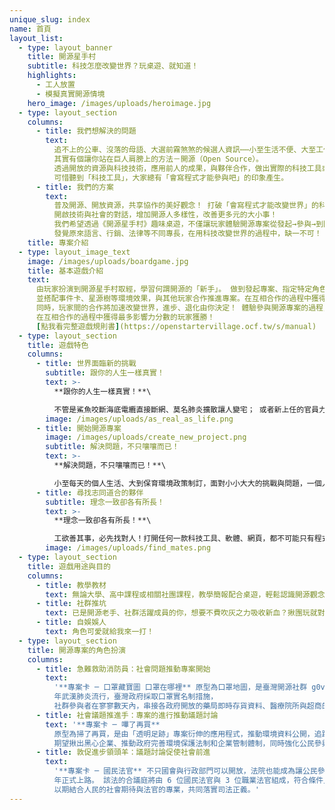 ```yaml
---
unique_slug: index
name: 首頁
layout_list:
  - type: layout_banner
    title: 開源星手村
    subtitle: 科技怎麼改變世界？玩桌遊、就知道！
    highlights:
      - 工人放置
      - 模擬真實開源情境
    hero_image: /images/uploads/heroimage.jpg
  - type: layout_section
    columns:
      - title: 我們想解決的問題
        text:
          追不上的公車、沒落的母語、大選前霧煞煞的候選人資訊⋯⋯小至生活不便、大至工作所需或社會問題， 有好多事情不只你煩惱，大家都想改變，卻不知道如何著手。
          其實有個讓你站在巨人肩膀上的方法－開源（Open Source）。
          透過開放的資源與科技技術，應用前人的成果，與夥伴合作，做出實際的科技工具或服務，從根本改善問題。
          可惜聽到「科技工具」，大家總有「會寫程式才能參與吧」的印象產生。
      - title: 我們的方案
        text:
          普及開源、開放資源，共享協作的美好觀念！ 打破「會寫程式才能改變世界」的科技時代刻板印象！
          開啟技術與社會的對話，增加開源人多樣性，改善更多元的大小事！
          我們希望透過《開源星手村》趣味桌遊，不僅讓玩家體驗開源專案從發起→參與→到開花結果的過程和樂趣，更能認識真實存在的開源成果，
          發覺原來語言、行銷、法律等不同專長，在用科技改變世界的過程中，缺一不可！
    title: 專案介紹
  - type: layout_image_text
    image: /images/uploads/boardgame.jpg
    title: 基本遊戲介紹
    text:
      由玩家扮演到開源星手村取經，學習何謂開源的「新手」。 做到發起專案、指定特定角色參與專案、執行自發的專案或協助他人等動作，
      並搭配事件卡、星源樹等環境效果，與其他玩家合作推進專案。在互相合作的過程中獲得最多影響力分數的玩家獲勝！
      同時，玩家間的合作將加速改變世界，進步、退化由你決定！ 體驗參與開源專案的過程，一起經歷發起專案、參與專案、完成專案並增進社會的開源環境，
      在互相合作的過程中獲得最多影響力分數的玩家獲勝！
      [點我看完整遊戲規則書](https://openstartervillage.ocf.tw/s/manual)
  - type: layout_section
    title: 遊戲特色
    columns:
      - title: 世界面臨新的挑戰
        subtitle: 跟你的人生一樣真實！
        text: >-
          **跟你的人生一樣真實！**\

          不管是鯊魚咬斷海底電纜直接斷網、莫名肺炎擴散讓人變宅； 或者新上任的官員力挺科技開放，真實世界會遇到左右技術發展、開放觀念普及的大小事件，開源星手村通通有！ 超擬真事件卡設計，每個回合都痛擊／鼓舞你的開源人生路！ 每個回合玩家們將會面臨開源星手村正在發生的事件，可能帶來新的問題、新的挑戰，也可能帶給玩家在開源路上的幫助！
        image: /images/uploads/as_real_as_life.png
      - title: 開始開源專案
        image: /images/uploads/create_new_project.png
        subtitle: 解決問題，不只嚷嚷而已！
        text: >-
          **解決問題，不只嚷嚷而已！**\

          小至每天的個人生活、大到保育環境政策制訂，面對小小大大的挑戰與問題，一個人想不到解決辦法、一群人總能搞定！ 藉由開源專案卡設計，從真實存在的開源專案和眾人合作成果，看見科技工具的多元性！
      - title: 尋找志同道合的夥伴
        subtitle: 理念一致卻各有所長！
        text: >-
          **理念一致卻各有所長！**\

          工欲善其事，必先找對人！打開任何一款科技工具、軟體、網頁，都不可能只有程式碼對吧？ 在面對問題的路上有不懂的地方就去找人來幫忙，工程師不會寫的文案、不了解的法案、不會唸的發音、不了解的議題、不會畫的美術， 七種技能的角色卡，各自發揮所長，完美解決開發科技工具的多元需求！
        image: /images/uploads/find_mates.png
  - type: layout_section
    title: 遊戲用途與目的
    columns:
      - title: 教學教材
        text: 無論大學、高中課程或相關社團課程，教學簡報配合桌遊，輕鬆認識開源觀念！
      - title: 社群推坑
        text: 已是開源老手、社群活躍成員的你，想要不費吹灰之力吸收新血？揪團玩就對了！
      - title: 自娛娛人
        text: 角色可愛就給我來一打！
  - type: layout_section
    title: 開源專案的角色扮演
    columns:
      - title: 急難救助消防員：社會問題推動專案開始
        text:
          '**專案卡 ─ 口罩藏寶圖 口罩在哪裡** 原型為口罩地圖，是臺灣開源社群 g0v 零時政府的專案之一，因應 2020
          年武漢肺炎流行，臺灣政府採取口罩實名制措施，
          社群參與者在寥寥數天內，串接各政府開放的藥局即時存貨資料、醫療院所與超商的口罩發放資訊和地點等，打造即時查看各地口罩存量的應用程式。'
      - title: 社會議題推進手：專案的進行推動議題討論
        text: '**專案卡 ─ 嗶了再買**
          原型為掃了再買，是由「透明足跡」專案衍伸的應用程式，推動環境資料公開，追蹤企業廢氣、廢水等汙染指標即時監測數據以及違規裁罰記錄，
          期望揪出黑心企業、推動政府完善環境保護法制和企業管制體制，同時強化公民參與監督，把關每次的消費選擇！'
      - title: 敦促進步領頭羊：議題討論促使社會前進
        text:
          '**專案卡 ─ 國民法官** 不只國會與行政部門可以開放，法院也能成為讓公民參與的政府部門！立法院於 2020 年通過國民法官法，預計於 2023
          年正式上路。 該法的合議庭將由 6 位國民法官與 3 位職業法官組成，符合條件且經隨機抽選到的國民可參與法院討論與判決過程，
          以期結合人民的社會期待與法官的專業，共同落實司法正義。'
---
```

